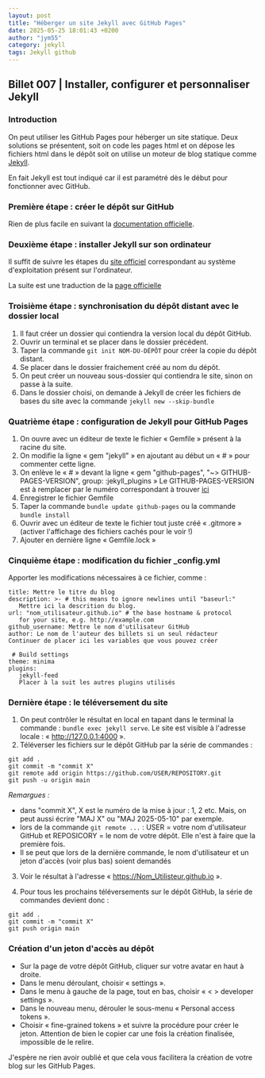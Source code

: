 ```yaml
---
layout: post
title: "Héberger un site Jekyll avec GitHub Pages"
date: 2025-05-25 18:01:43 +0200  
author: "jym55"
category: jekyll
tags: Jekyll github
---
```


## Billet 007 | Installer, configurer et personnaliser Jekyll

### Introduction 
On peut utiliser les GitHub Pages pour héberger un site statique. Deux solutions se présentent, soit on code les pages html et on dépose les fichiers html dans le dépôt soit on utilise un moteur de blog statique comme [Jekyll](https://jekyllrb.com/).

En fait Jekyll est tout indiqué car il est paramétré dès le début pour fonctionner avec GitHub.

### Première étape : créer le dépôt sur GitHub
Rien de plus facile en suivant la [documentation officielle](https://docs.github.com/fr/pages/quickstart).

### Deuxième étape : installer Jekyll sur son ordinateur
Il suffit de suivre les étapes du [site officiel](https://jekyllrb.com/docs/installation/) correspondant au système d'exploitation présent sur l'ordinateur.

La suite est une traduction de la [page officielle](https://docs.github.com/fr/enterprise-cloud@latest/pages/setting-up-a-github-pages-site-with-jekyll/creating-a-github-pages-site-with-jekyll)

### Troisième étape : synchronisation du dépôt distant avec le dossier local
1. Il faut créer un dossier qui contiendra la version local du dépôt GitHub.
2. Ouvrir un terminal et se placer dans le dossier précédent.
3. Taper la commande ```git init NOM-DU-DÉPÔT``` pour créer la copie du dépôt distant.
4. Se placer dans le dossier fraichement créé au nom du dépôt.
5. On peut créer un nouveau sous-dossier qui contiendra le site, sinon on passe à la suite.
6. Dans le dossier choisi, on demande à Jekyll de créer les fichiers de bases du site avec la commande ```jekyll new --skip-bundle```

### Quatrième étape : configuration de Jekyll pour GitHub Pages
1. On ouvre avec un éditeur de texte le fichier « Gemfile » présent à la racine du site.
2. On modifie la ligne « gem "jekyll" » en ajoutant au début un « # » pour commenter cette ligne.
3. On enlève le « # »  devant la ligne « gem "github-pages", "~> GITHUB-PAGES-VERSION", group: :jekyll_plugins »
   Le GITHUB-PAGES-VERSION est à remplacer par le numéro correspondant à trouver [ici](https://pages.github.com/versions/)
4. Enregistrer le fichier Gemfile
5. Taper la commande ```bundle update github-pages``` ou la commande ```bundle install```
6. Ouvrir avec un éditeur de texte le fichier tout juste créé « .gitmore » (activer l'affichage des fichiers cachés pour le voir !)
7. Ajouter en dernière ligne « Gemfile.lock »

### Cinquième étape : modification du fichier _config.yml
Apporter les modifications nécessaires à ce fichier, comme :
```
title: Mettre le titre du blog
description: >- # this means to ignore newlines until "baseurl:"
   Mettre ici la descrition du blog.
url: "nom_utilisateur.github.io" # the base hostname & protocol 
   for your site, e.g. http://example.com
github_username: Mettre le nom d'utilisateur GitHub
author: Le nom de l'auteur des billets si un seul rédacteur
Continuer de placer ici les variables que vous pouvez créer
   
 # Build settings
theme: minima
plugins:
   jekyll-feed
   Placer à la suit les autres plugins utilisés
```

### Dernière étape : le téléversement du site
1. On peut contrôler le résultat en local en tapant dans le terminal la commande : ```bundle exec jekyll serve```. Le site est visible à l'adresse locale : « http://127.0.0.1:4000 ».
2. Téléverser les fichiers sur le dépôt GitHub par la série de commandes :
```
git add .
git commit -m "commit X"
git remote add origin https://github.com/USER/REPOSITORY.git
git push -u origin main
```

*Remargues :*
- dans "commit X", X est le numéro de la mise à jour : 1, 2 etc. Mais, on peut aussi écrire "MAJ X" ou "MAJ 2025-05-10" par exemple.
- lors de la commande ```git remote ...``` : USER = votre nom d'utilisateur GitHub et REPOSICORY = le nom de votre dépôt. Elle n'est à faire que la première fois.
- Il se peut que lors de la dernière commande, le nom d'utilisateur et un jeton d'accès (voir plus bas) soient demandés

3. Voir le résultat à l'adresse « https://Nom_Utilisteur.github.io ».

4. Pour tous les prochains téléversements sur le dépôt GitHub, la série de commandes devient donc :
```
git add .
git commit -m "commit X"
git push origin main
```

### Création d'un jeton d'accès au dépôt
- Sur la page de votre dépôt GitHub, cliquer sur votre avatar en haut à droite.
- Dans le menu déroulant, choisir « settings ».
- Dans le menu à gauche de la page, tout en bas, choisir « < > developer settings ».
- Dans le nouveau menu, dérouler le sous-menu « Personal access tokens ».
- Choisir « fine-grained tokens » et suivre la procédure pour créer le jeton. Attention de bien le copier car une fois la création finalisée, impossible de le relire.

J'espère ne rien avoir oublié et que cela vous facilitera la création de votre blog sur les GitHub Pages.
